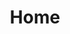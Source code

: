 ---
title: Home
type: page
heading: We focus on development, redevelopment and investment in retail and shopping center properties throughout texas and the south!
---